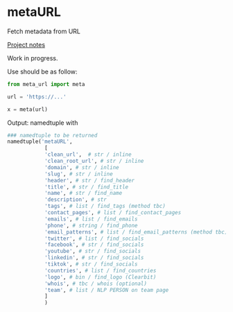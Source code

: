 # metaURL
Fetch metadata from URL

[Project notes](https://notes.nicolasdeville.com/projects/metaurl/)

Work in progress.  

Use should be as follow:

``` python
from meta_url import meta

url = 'https://...'

x = meta(url)
```

Output: namedtuple with    

``` python
### namedtuple to be returned
namedtuple('metaURL', 
            [
            'clean_url',  # str / inline 
            'clean_root_url', # str / inline
            'domain', # str / inline
            'slug', # str / inline
            'header', # str / find_header
            'title', # str / find_title
            'name', # str / find_name
            'description', # str
            'tags', # list / find_tags (method tbc)
            'contact_pages', # list / find_contact_pages
            'emails', # list / find_emails
            'phone', # string / find_phone
            'email_patterns', # list / find_email_patterns (method tbc)
            'twitter', # list / find_socials
            'facebook', # str / find_socials
            'youtube', # str / find_socials
            'linkedin', # str / find_socials
            'tiktok', # str / find_socials
            'countries', # list / find_countries
            'logo', # bin / find_logo (Clearbit)
            'whois', # tbc / whois (optional)
            'team', # list / NLP PERSON on team page
            ]
            )
```